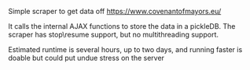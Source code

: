Simple scraper to get data off https://www.covenantofmayors.eu/

It calls the internal AJAX functions to store the data in a pickleDB.
The scraper has stop\resume support, but no multithreading support.

Estimated runtime is several hours, up to two days, and running faster is doable but could put undue stress on the server